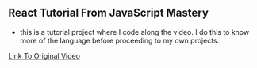 ## React Tutorial From JavaScript Mastery

- this is a tutorial project where I code along the video. I do this to know more of the language before proceeding to my own projects.

[Link To Original Video](https://www.youtube.com/watch?v=b9eMGE7QtTk)

